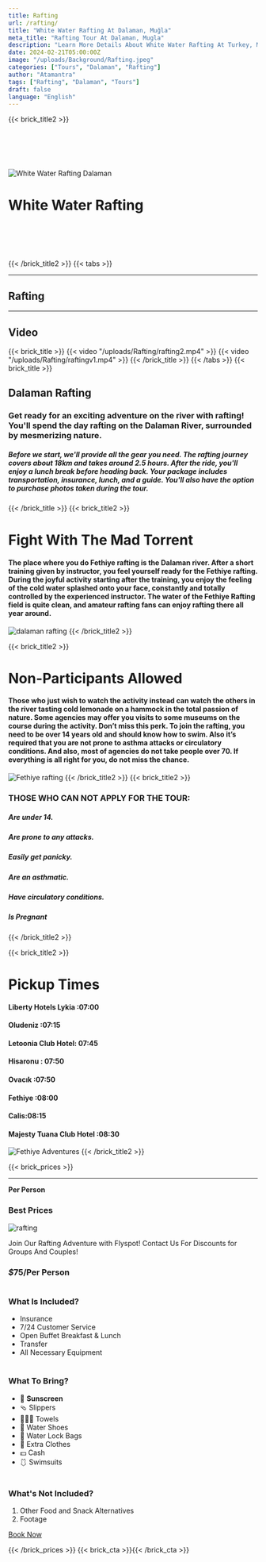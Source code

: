 ```yaml
---
title: Rafting
url: /rafting/
title: "White Water Rafting At Dalaman, Muğla"
meta_title: "Rafting Tour At Dalaman, Mugla"
description: "Learn More Details About White Water Rafting At Turkey, Muğla, Dalaman"
date: 2024-02-21T05:00:00Z
image: "/uploads/Background/Rafting.jpeg"
categories: ["Tours", "Dalaman", "Rafting"]
author: "Atamantra"
tags: ["Rafting", "Dalaman", "Tours"]
draft: false
language: "English"
---
```


{{< brick_title2 >}}
# ‎
![White Water Rafting Dalaman](/uploads/Background/rafting.jpeg)
# White Water Rafting
# ‎
{{< /brick_title2 >}}
{{< tabs >}}

---
## Rafting
---
## Video
{{< brick_title >}}
{{< video "/uploads/Rafting/rafting2.mp4" >}}
{{< video "/uploads/Rafting/raftingv1.mp4" >}}
{{< /brick_title >}}
{{< /tabs >}}
{{< brick_title >}}
## Dalaman Rafting

### Get ready for an exciting adventure on the river with rafting! You'll spend the day rafting on the Dalaman River, surrounded by mesmerizing nature.

##### Before we start, we'll provide all the gear you need. The rafting journey covers about 18km and takes around 2.5 hours. After the ride, you'll enjoy a lunch break before heading back. Your package includes transportation, insurance, lunch, and a guide. You'll also have the option to purchase photos taken during the tour.
{{< /brick_title >}}
{{< brick_title2 >}}

# Fight With The Mad Torrent 
#### The place where you do Fethiye rafting is the Dalaman river. After a short training given by instructor, you feel yourself ready for the Fethiye rafting. During the joyful activity starting after the training, you enjoy the feeling of the cold water splashed onto your face, constantly and totally controlled by the experienced instructor. The water of the Fethiye Rafting field is quite clean, and amateur rafting fans can enjoy rafting there all year around.
![dalaman rafting ](/uploads/Rafting/rafraf.jpeg)
{{< /brick_title2 >}}

{{< brick_title2 >}}
# Non-Participants Allowed
#### Those who just wish to watch the activity instead can watch the others in the river tasting cold lemonade on a hammock in the total passion of nature. Some agencies may offer you visits to some museums on the course during the activity. Don’t miss this perk. To join the rafting, you need to be over 14 years old and should know how to swim. Also it’s required that you are not prone to asthma attacks or circulatory conditions. And also, most of agencies do not take people over 70. If everything is all right for you, do not miss the chance.

![Fethiye rafting](/uploads/Rafting/rafting2.jpeg)
{{< /brick_title2 >}}
{{< brick_title2 >}}
### THOSE WHO CAN NOT APPLY FOR THE TOUR:

##### Are under 14.
##### Are prone to any attacks.
##### Easily get panicky.
##### Are an asthmatic.
##### Have circulatory conditions.
##### Is Pregnant

{{< /brick_title2 >}}

{{< brick_title2 >}}
# Pickup Times
#### Liberty Hotels Lykia :07:00
#### Oludeniz :07:15
#### Letoonia Club Hotel: 07:45
#### Hisaronu : 07:50
#### Ovacık :07:50
#### Fethiye :08:00
#### Calis:08:15 
#### Majesty Tuana Club Hotel :08:30


![Fethiye Adventures](/uploads/map12345.png)
{{< /brick_title2 >}}

{{< brick_prices >}}

---
**Per Person**
### Best Prices

![rafting](/uploads/Background/rafting.jpeg)

Join Our Rafting Adventure with Flyspot! Contact Us For Discounts for Groups And Couples!

### _$_**75**/Per Person
#
### What Is Included?
- Insurance
- 7/24 Customer Service
- Open Buffet Breakfast & Lunch
- Transfer
- All Necessary Equipment
#
### What To Bring?
- 🧴 **Sunscreen**
- 🩴 Slippers
- 🧖🏽‍♀️ Towels
- 👟 Water Shoes
- 🎒 Water Lock Bags
- 👕 Extra Clothes
- 💵 Cash
- 🩱 Swimsuits
#
### What's Not Included?
1. Other Food and Snack Alternatives
1. Footage

[Book Now](/get-started/)

{{< /brick_prices >}}
{{< brick_cta >}}{{< /brick_cta >}}
